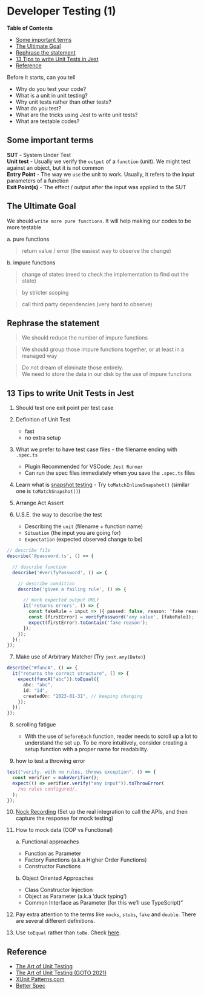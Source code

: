 # Developer Testing (1) <!-- omit in toc -->

**Table of Contents**

- [Some important terms](#some-important-terms)
- [The Ultimate Goal](#the-ultimate-goal)
- [Rephrase the statement](#rephrase-the-statement)
- [13 Tips to write Unit Tests in Jest](#13-tips-to-write-unit-tests-in-jest)
- [Reference](#reference)

Before it starts, can you tell

- Why do you test your code?
- What is a unit in unit testing?
- Why unit tests rather than other tests?
- What do you test?
- What are the tricks using Jest to write unit tests?
- What are testable codes?

## Some important terms

**SUT** - System Under Test  
**Unit test** - Usually we verify the `output` of a `function` (unit). We might test against an object, but it is not common  
**Entry Point** - The way we `use` the unit to work. Usually, it refers to the input parameters of a function  
**Exit Point(s)** - The effect / output after the input was applied to the SUT

## The Ultimate Goal

We should `write more pure functions`. It will help making our codes to be more testable

a. pure functions

> return value / error (the easiest way to observe the change)

b. impure functions

> change of states (need to check the implementation to find out the state)

> by stricter scoping

> call third party dependencies (very hard to observe)

## Rephrase the statement

> We should reduce the number of impure functions

> We should group those impure functions together, or at least in a managed way

> Do not dream of eliminate those entirely.  
> We need to store the data in our disk by the use of impure functions

## 13 Tips to write Unit Tests in Jest

1. Should test one exit point per test case

2. Definition of Unit Test
   - fast
   - no extra setup

3. What we prefer to have test case files - the filename ending with `.spec.ts`
   - Plugin Recommended for VSCode: `Jest Runner`
   - Can run the spec files immediately when you save the `.spec.ts` files

4. Learn what is [snapshot testing](https://jestjs.io/docs/snapshot-testing "https://jestjs.io/docs/snapshot-testing") - Try `toMatchInlineSnapshot()` (similar one is `toMatchSnapshot()`)

5. Arrange Act Assert

6. U.S.E. the way to describe the test
   - Describing the `unit` (filename + function name)
   - `Situation` (the input you are going for)
   - `Expectation` (expected observed change to be)

```typescript
// describe file
describe('@password.ts', () => {

  // describe function
  describe('#verifyPassword', () => {

    // describe condition
    describe('given a failing rule', () => {

      // mark expected output ONLY
      it('returns errors', () => {
        const fakeRule = input => ({ passed: false, reason: ‘fake reason’ });
        const [firstError] = verifyPassword('any value', [fakeRule]);
        expect(firstError).toContain('fake reason');
      });
    });
  });
});
```

7. Make use of Arbitrary Matcher (Try `jest.any(Date)`)

```typescript
describe("#funcA", () => {
  it("returns the correct structure", () => {
    expect(funcA("abc")).toEqual({
      abc: "abc",
      id: "id",
      createdOn: "2023-01-31", // keeping changing
    });
  });
});
```

8. scrolling fatigue
   - With the use of `beforeEach` function, reader needs to scroll up a lot to understand the set up.
   To be more intuitively, consider creating a setup function with a proper name for readability.

9. how to test a throwing error

```typescript
test("verify, with no rules, throws exception", () => {
  const verifier = makeVerifier();
  expect(() => verifier.verify("any input")).toThrowError(
    /no rules configured/,
  );
});
```

10. [Nock Recording](https://github.com/nock/nock#recording "https://github.com/nock/nock#recording") (Set up the real integration to call the APIs, and then capture the response for mock testing)

11. How to mock data (OOP vs Functional)

    a. Functional approaches

    - Function as Parameter
    - Factory Functions (a.k.a Higher Order Functions)
    - Constructor Functions

    b. Object Oriented Approaches

    - Class Constructor Injection
    - Object as Parameter (a.k.a ‘duck typing’)
    - Common Interface as Parameter (for this we’ll use TypeScript)”

12. Pay extra attention to the terms like `mocks`, `stubs`, `fake` and `double`. There are several different definitions.

13. Use `toEqual` rather than `toBe`. Check [here](https://dev.to/thejaredwilcurt/why-you-should-never-use-tobe-in-jest-48ca "https://dev.to/thejaredwilcurt/why-you-should-never-use-tobe-in-jest-48ca").

## Reference

- [The Art of Unit Testing](https://www.manning.com/books/the-art-of-unit-testing-third-edition "https://www.manning.com/books/the-art-of-unit-testing-third-edition")
- [The Art of Unit Testing (GOTO 2021)](https://www.youtube.com/watch?v=6ndAWzc2F-I "https://www.youtube.com/watch?v=6ndAWzc2F-I")
- [XUnit Patterns.com](http://xunitpatterns.com/Mocks,%20Fakes,%20Stubs%20and%20Dummies.html "http://xunitpatterns.com/Mocks,%20Fakes,%20Stubs%20and%20Dummies.html")
- [Better Spec](https://www.betterspecs.org "https://www.betterspecs.org")
